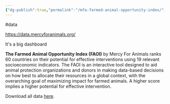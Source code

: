 ```yaml
---
{"dg-publish":true,"permalink":"/mfa-farmed-animal-opportunity-index/","tags":["#data"],"created":"2025-10-23T17:42:47.239+01:00","updated":"2025-10-23T18:06:08.705+01:00"}
---
```


#data 

https://data.mercyforanimals.org/

It's a big dashboard

**The Farmed Animal Opportunity Index (FAOI)** by Mercy For Animals ranks 60 countries on their potential for effective interventions using 19 relevant socioeconomic indicators. The FAOI is an interactive tool designed to aid animal protection organizations and donors in making data-based decisions on how best to allocate their resources in a global context, with the overarching goal of maximizing impact for farmed animals. A higher score implies a higher potential for effective intervention.

Download all data [here](https://file-cdn.mercyforanimals.org/mercy4animals.wpengine.com/sites/450/2023/07/FAOI_2023Summary.xlsx).